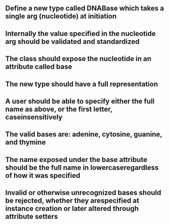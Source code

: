 ## Define a new type called DNABase which takes a single arg (nucleotide) at initiation

## Internally the value specified in the nucleotide arg should be validated and standardized

## The class should expose the nucleotide in an attribute called base

## The new type should have a full representation

## A user should be able to specify either the full name as above, or the first letter, caseinsensitively

## The valid bases are: adenine, cytosine, guanine, and thymine

## The name exposed under the base attribute should be the full name in lowercaseregardless of how it was specified

## Invalid or otherwise unrecognized bases should be rejected, whether they arespecified at instance creation or later altered through attribute setters
